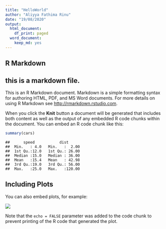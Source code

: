 ```yaml
---
title: "HelloWorld"
author: "Aliyya Fathima Rinu"
date: "19/08/2020"
output:
  html_document:
    df_print: paged
  word_document:
    keep_md: yes
---
```




## R Markdown
## this is a markdown file.

This is an R Markdown document. Markdown is a simple formatting syntax for authoring HTML, PDF, and MS Word documents. For more details on using R Markdown see <http://rmarkdown.rstudio.com>.

When you click the **Knit** button a document will be generated that includes both content as well as the output of any embedded R code chunks within the document. You can embed an R code chunk like this:


```r
summary(cars)
```

```
##      speed           dist       
##  Min.   : 4.0   Min.   :  2.00  
##  1st Qu.:12.0   1st Qu.: 26.00  
##  Median :15.0   Median : 36.00  
##  Mean   :15.4   Mean   : 42.98  
##  3rd Qu.:19.0   3rd Qu.: 56.00  
##  Max.   :25.0   Max.   :120.00
```

## Including Plots

You can also embed plots, for example:

![](helloworld_files/figure-docx/pressure-1.png)<!-- -->

Note that the `echo = FALSE` parameter was added to the code chunk to prevent printing of the R code that generated the plot.
